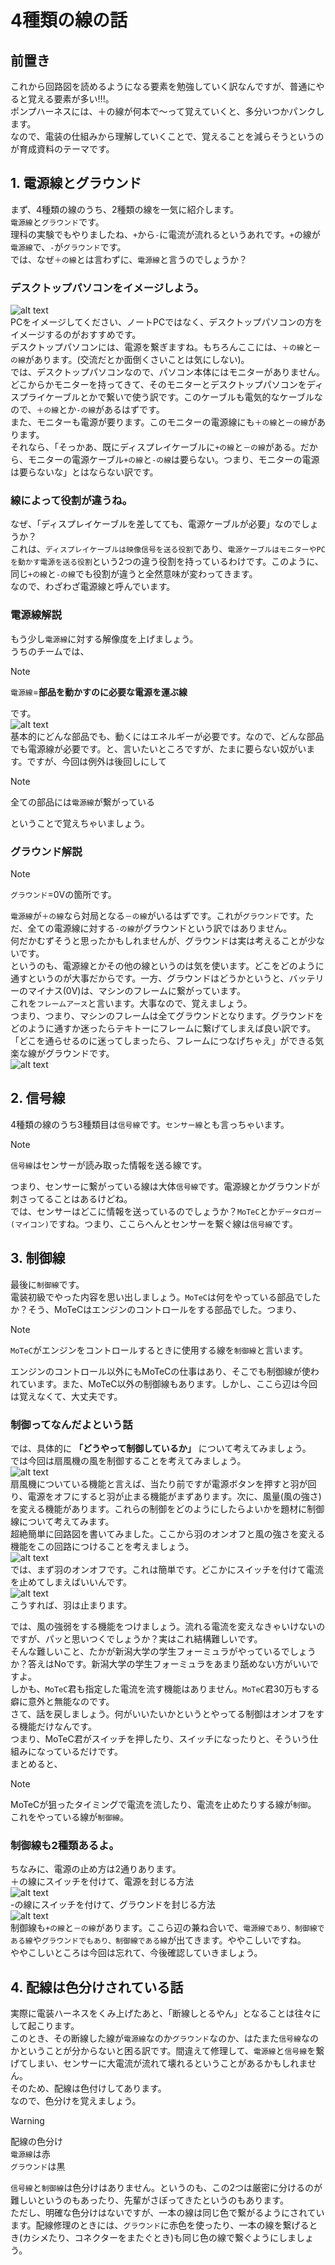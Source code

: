 # 4種類の線の話

## 前置き
これから回路図を読めるようになる要素を勉強していく訳なんですが、普通にやると覚える要素が多い!!!。  
ポンプハーネスには、＋の線が何本で～って覚えていくと、多分いつかパンクします。  
なので、電装の仕組みから理解していくことで、覚えることを減らそうというのが育成資料のテーマです。  

## 1. 電源線とグラウンド
まず、4種類の線のうち、2種類の線を一気に紹介します。  
`電源線`と`グラウンド`です。  
理科の実験でもやりましたね、`+`から`-`に電流が流れるというあれです。`+`の線が`電源線`で、`-`が`グラウンド`です。  
では、なぜ`＋の線`とは言わずに、`電源線`と言うのでしょうか？  

### デスクトップパソコンをイメージしよう。
![alt text](image.png)  
PCをイメージしてください、ノートPCではなく、デスクトップパソコンの方をイメージするのがおすすめです。  
デスクトップパソコンには、電源を繋ぎますね。もちろんここには、`＋の線`と`ーの線`があります。(交流だとか面倒くさいことは気にしない)。  
では、デスクトップパソコンなので、パソコン本体にはモニターがありません。どこからかモニターを持ってきて、そのモニターとデスクトップパソコンをディスプライケーブルとかで繋いで使う訳です。このケーブルも電気的なケーブルなので、`＋の線`とか`-の線`があるはずです。  
また、モニターも電源が要ります。このモニターの電源線にも`＋の線`と`ーの線`があります。  
それなら、「そっかあ、既にディスプレイケーブルに`+の線`と`－の線`がある。だから、モニターの電源ケーブル`+の線`と`-の線`は要らない。つまり、モニターの電源は要らないな」とはならない訳です。  

### 線によって役割が違うね。
なぜ、「ディスプレイケーブルを差してても、電源ケーブルが必要」なのでしょうか？  
これは、`ディスプレイケーブルは映像信号を送る役割`であり、`電源ケーブルはモニターやPCを動かす電源を送る役割`という2つの違う役割を持っているわけです。このように、同じ`+の線`と`-の線`でも役割が違うと全然意味が変わってきます。  
なので、わざわざ電源線と呼んでいます。  

### 電源線解説
もう少し`電源線`に対する解像度を上げましょう。  
うちのチームでは、
> [!NOTE]
> `電源線`=**部品を動かすのに必要な電源を運ぶ線**

です。  
![alt text](image-1.png)  
基本的にどんな部品でも、動くにはエネルギーが必要です。なので、どんな部品でも電源線が必要です。と、言いたいところですが、たまに要らない奴がいます。ですが、今回は例外は後回しにして

> [!NOTE]
> 全ての部品には`電源線`が繋がっている

ということで覚えちゃいましょう。  

### グラウンド解説
> [!NOTE]
> `グラウンド`=0Vの箇所です。

`電源線`が`＋の線`なら対局となる`－の線`がいるはずです。これが`グラウンド`です。ただ、全ての電源線に対する`-の線`がグラウンドという訳ではありません。  
何だかむずそうと思ったかもしれませんが、グラウンドは実は考えることが少ないです。  
というのも、電源線とかその他の線というのは気を使います。どこをどのように通すというのが大事だからです。一方、グラウンドはどうかというと、バッテリーのマイナス(0V)は、マシンのフレームに繋がっています。  
これを`フレームアース`と言います。大事なので、覚えましょう。  
つまり、つまり、マシンのフレームは全てグラウンドとなります。グラウンドをどのように通すか迷ったらテキトーにフレームに繋げてしまえば良い訳です。「どこを通らせるのに迷ってしまったら、フレームにつなげちゃえ」ができる気楽な線がグラウンドです。    
![alt text](image-2.png)  

## 2. 信号線
4種類の線のうち3種類目は`信号線`です。`センサー線`とも言っちゃいます。  

> [!NOTE]
> `信号線`はセンサーが読み取った情報を送る線です。

つまり、センサーに繋がっている線は大体`信号線`です。電源線とかグラウンドが刺さってることはあるけどね。  
では、センサーはどこに情報を送っているのでしょうか？`MoTeC`とか`データロガー(マイコン)`ですね。つまり、ここらへんとセンサーを繋ぐ線は`信号線`です。

## 3. 制御線
最後に`制御線`です。  
電装初級でやった内容を思い出しましょう。`MoTeC`は何をやっている部品でしたか？そう、MoTeCはエンジンのコントロールをする部品でした。つまり、

> [!NOTE]
> `MoTeC`がエンジンをコントロールするときに使用する線を`制御線`と言います。

エンジンのコントロール以外にもMoTeCの仕事はあり、そこでも制御線が使われています。また、MoTeC以外の制御線もあります。しかし、ここら辺は今回は覚えなくて、大丈夫です。  

### 制御ってなんだよという話
では、具体的に **「どうやって制御しているか」** について考えてみましょう。  
では今回は扇風機の風を制御することを考えてみましょう。  
![alt text](image-3.png)  
扇風機についている機能と言えば、当たり前ですが電源ボタンを押すと羽が回り、電源をオフにすると羽が止まる機能がまずあります。次に、風量(風の強さ)を変える機能があります。これらの制御をどのようにしたらよいかを題材に制御線について考えてみます。  
超絶簡単に回路図を書いてみました。ここから羽のオンオフと風の強さを変える機能をこの回路につけることを考えましょう。  
![alt text](image-4.png)  
では、まず羽のオンオフです。これは簡単です。どこかにスイッチを付けて電流を止めてしまえばいいんです。  
![alt text](image-5.png)  
こうすれば、羽は止まります。  

では、風の強弱をする機能をつけましょう。流れる電流を変えなきゃいけないのですが、パッと思いつくでしょうか？実はこれ結構難しいです。  
そんな難しいこと、たかが新潟大学の学生フォーミュラがやっているでしょうか？答えはNoです。新潟大学の学生フォーミュラをあまり舐めない方がいいですよ。  
しかも、`MoTeC`君も指定した電流を流す機能はありません。`MoTeC`君30万もする癖に意外と無能なのです。  
さて、話を戻しましょう。何がいいたいかというとやってる制御はオンオフをする機能だけなんです。  
つまり、MoTeC君がスイッチを押したり、スイッチになったりと、そういう仕組みになっているだけです。  
まとめると、
> [!NOTE]
> MoTeCが狙ったタイミングで電流を流したり、電流を止めたりする線が`制御`。
> これをやっている線が`制御線`。

### 制御線も2種類あるよ。
ちなみに、電源の止め方は2通りあります。  
＋の線にスイッチを付けて、電源を封じる方法  
![alt text](image-5.png)  
-の線にスイッチを付けて、グラウンドを封じる方法  
![alt text](image-6.png)  
制御線も`+の線`と`－の線`があります。ここら辺の兼ね合いで、`電源線であり、制御線である線`や`グラウンドでもあり、制御線である線`が出てきます。ややこしいですね。  
ややこしいところは今回は忘れて、今後確認していきましょう。  

## 4. 配線は色分けされている話
実際に電装ハーネスをくみ上げたあと、「断線しとるやん」となることは往々にして起こります。  
このとき、その断線した線が`電源線`なのか`グラウンド`なのか、はたまた`信号線`なのかということが分からないと困る訳です。間違えて修理して、`電源線`と`信号線`を繋げてしまい、センサーに大電流が流れて壊れるということがあるかもしれません。  
そのため、配線は色付けしてあります。  
なので、色分けを覚えましょう。

> [!WARNING]
> 配線の色分け  
> `電源線`は赤  
> `グラウンド`は黒    

`信号線`と`制御線`は色分けはありません。というのも、この2つは厳密に分けるのが難しいというのもあったり、先輩がさぼってきたというのもあります。  
ただし、明確な色分けはないですが、一本の線は同じ色で繋がるようにされています。配線修理のときには、`グラウンド`に赤色を使ったり、一本の線を繋げるとき(カシメたり、コネクターをまたぐとき)も同じ色の線で繋ぐようにしましょう。  